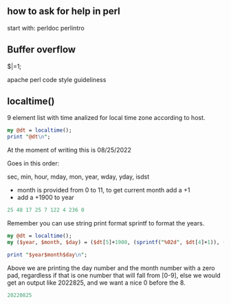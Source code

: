 ## how to ask for help in perl

start with: 
perldoc perlintro


## Buffer overflow

$|=1;


apache perl code style guideliness


## localtime()

9 element list with time analized for local time zone according to host. 

```perl
my @dt = localtime();
print "@dt\n";
```

At the moment of writing this is 08/25/2022

Goes in this order:

sec, min, hour, mday, mon, year, wday, yday, isdst

- month is provided from 0 to 11, to get current month add a +1
- add a +1900 to year

```perl
25 48 17 25 7 122 4 236 0
```

Remember you can use string print format sprintf to format the years. 

```perl
my @dt = localtime();
my ($year, $month, $day) = ($dt[5]+1900, (sprintf("%02d", $dt[4]+1)), (sprintf("%02d", $dt[3])));

print "$year$month$day\n";
```

Above we are printing the day number and the month number with a zero pad, regardless if that is one number that will fall from [0-9], else we would get an output like 2022825, and we want a nice 0 before the 8.

```perl
20220825
```